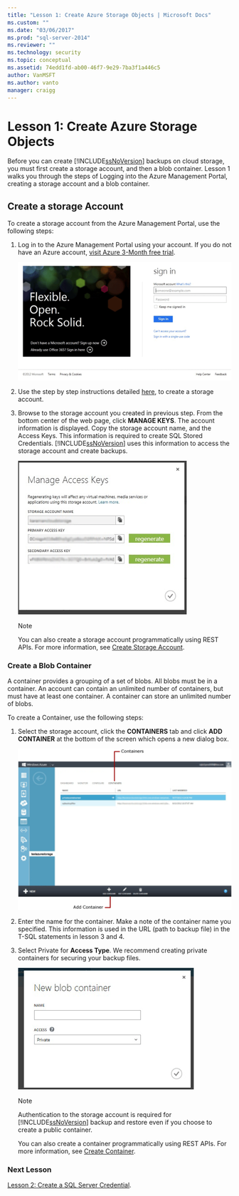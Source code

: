 ```yaml
---
title: "Lesson 1: Create Azure Storage Objects | Microsoft Docs"
ms.custom: ""
ms.date: "03/06/2017"
ms.prod: "sql-server-2014"
ms.reviewer: ""
ms.technology: security
ms.topic: conceptual
ms.assetid: 74edd1fd-ab00-46f7-9e29-7ba3f1a446c5
author: VanMSFT
ms.author: vanto
manager: craigg
---
```

# Lesson 1: Create Azure Storage Objects
  Before you can create [!INCLUDE[ssNoVersion](../includes/ssnoversion-md.md)] backups on cloud storage, you must first create a storage account, and then a blob container. Lesson 1 walks you through the steps of Logging into the Azure Management Portal, creating a storage account and a blob container.  
  
## Create a storage Account  
 To create a storage account from the Azure Management Portal, use the following steps:  
  
1.  Log in to the Azure Management Portal using your account. If you do not have an Azure account, [visit Azure 3-Month free trial](https://go.microsoft.com/fwlink/?LinkId=271927).  
  
     ![Azure Login Screen](../../2014/tutorials/media/windowazurelogin-backuptocloud.gif "Azure Login Screen")  
  
2.  Use the step by step instructions detailed [here](https://go.microsoft.com/fwlink/?LinkId=271926), to create a storage account.  
  
3.  Browse to the storage account you created in previous step. From the bottom center of the web page, click **MANAGE KEYS**. The account information is displayed. Copy the storage account name, and the Access Keys. This information is required to create SQL Stored Credentials. [!INCLUDE[ssNoVersion](../includes/ssnoversion-md.md)] uses this information to access the storage account and create backups.  
  
     ![Screen shot of Azure Storage Account Keys](../../2014/tutorials/media/manageaccesskeys-backuptocloud.gif "Screen shot of Azure Storage Account Keys")  
  
    > [!NOTE]  
    >  You can also create a storage account programmatically using REST APIs. For more information, see [Create Storage Account](https://go.microsoft.com/fwlink/?LinkId=271928).  
  
### Create a Blob Container  
 A container provides a grouping of a set of blobs. All blobs must be in a container. An account can contain an unlimited number of containers, but must have at least one container. A container can store an unlimited number of blobs.  
  
 To create a Container, use the following steps:  
  
1.  Select the storage account, click the **CONTAINERS** tab and click **ADD CONTAINER** at the bottom of the screen which opens a new dialog box.  
  
     ![Creating a Container in the Management Portal](../../2014/tutorials/media/backuptocloud.gif "Creating a Container in the Management Portal")  
  
2.  Enter the name for the container. Make a note of the container name you specified. This information is used in the URL (path to backup file) in the T-SQL statements in lesson 3 and 4.  
  
3.  Select Private for **Access Type**. We recommend creating private containers for securing your backup files.  
  
     ![Creating a new blob container](../../2014/tutorials/media/backuptocloud-newblobcontainer.gif "Creating a new blob container")  
  
    > [!NOTE]  
    >  Authentication to the storage account is required for [!INCLUDE[ssNoVersion](../includes/ssnoversion-md.md)] backup and restore even if you choose to create a public container.  
    >   
    >  You can also create a container programmatically using REST APIs. For more information, see [Create Container](https://go.microsoft.com/fwlink/?LinkId=271946).  
  
### Next Lesson  
 [Lesson 2: Create a SQL Server Credential](../../2014/tutorials/lesson-2-create-a-sql-server-credential.md).  
  
  
